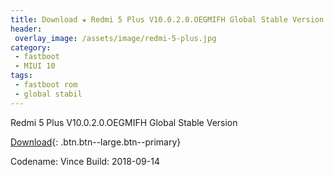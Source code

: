 ```yaml
---
title: Download ★ Redmi 5 Plus V10.0.2.0.OEGMIFH Global Stable Version ★ Fastboot File
header:
 overlay_image: /assets/image/redmi-5-plus.jpg
category:
 - fastboot
 - MIUI 10
tags:
 - fastboot rom
 - global stabil
---
```


Redmi 5 Plus V10.0.2.0.OEGMIFH Global Stable Version

[Download](/bigota?size=2,18GB&ver=V10.0.2.0.OEGMIFH&type=vince_global_images&name=20180914.0000.00_8.1_global_018f1e352d.tgz){: .btn.btn--large.btn--primary}

Codename: Vince
Build: 2018-09-14